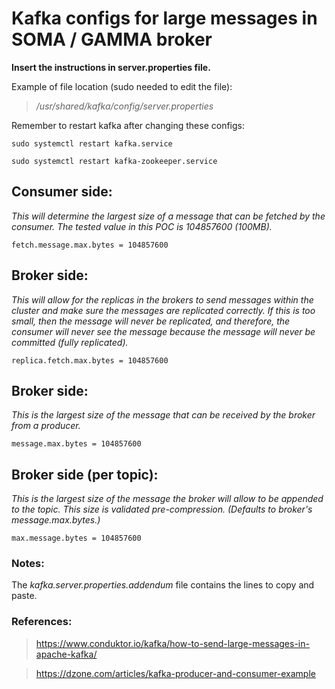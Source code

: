 # Kafka configs for large messages in SOMA / GAMMA broker

**Insert the instructions in server.properties file.** 

Example of file location (sudo needed to edit the file): 

> */usr/shared/kafka/config/server.properties*

Remember to restart kafka after changing these configs: 

```
sudo systemctl restart kafka.service 
```
```
sudo systemctl restart kafka-zookeeper.service
```

## Consumer side:
*This will determine the largest size of a message that can be fetched by the consumer. 
The tested value in this POC is 104857600 (100MB).*

```
fetch.message.max.bytes = 104857600
```

## Broker side:
*This will allow for the replicas in the brokers to send messages within the cluster and 
make sure the messages are replicated correctly. If this is too small, then the message 
will never be replicated, and therefore, the consumer will never see the message because 
the message will never be committed (fully replicated).*

```
replica.fetch.max.bytes = 104857600
```

## Broker side:
*This is the largest size of the message that can be received by the broker from a producer.*

```
message.max.bytes = 104857600
```

## Broker side (per topic): 
*This is the largest size of the message the broker will allow to be appended to the topic. 
This size is validated pre-compression. (Defaults to broker's message.max.bytes.)*

```
max.message.bytes = 104857600
```

### Notes: 
The *kafka.server.properties.addendum* file contains the lines to copy and paste.

### References: 
> https://www.conduktor.io/kafka/how-to-send-large-messages-in-apache-kafka/

> https://dzone.com/articles/kafka-producer-and-consumer-example
